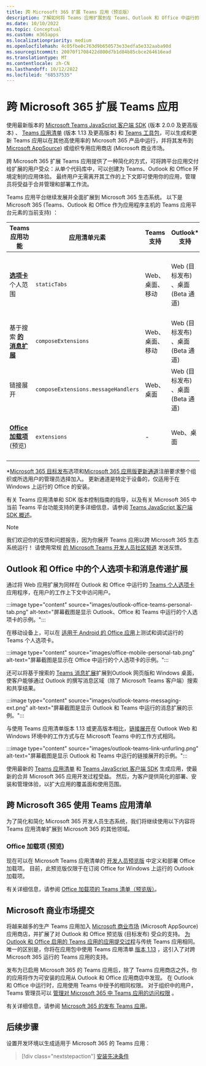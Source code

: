 ```yaml
---
title: 跨 Microsoft 365 扩展 Teams 应用（预览版）
description: 了解如何将 Teams 应用扩展到在 Teams、Outlook 和 Office 中运行的 Microsoft 365 (作为应用程序主机) 。
ms.date: 10/10/2022
ms.topic: Conceptual
ms.custom: m365apps
ms.localizationpriority: medium
ms.openlocfilehash: 4c05fbe0c763d9b650573e33edfa5e332aaba90d
ms.sourcegitcommit: 20070f1708422d800d7b1d84b85cbce264616ead
ms.translationtype: MT
ms.contentlocale: zh-CN
ms.lasthandoff: 10/12/2022
ms.locfileid: "68537535"
---
```

# <a name="extend-teams-apps-across-microsoft-365"></a>跨 Microsoft 365 扩展 Teams 应用

使用最新版本的 [Microsoft Teams JavaScript 客户端 SDK](../tabs/how-to/using-teams-client-sdk.md) (版本 2.0.0 及更高版本) 、 [Teams 应用清单](../resources/schema/manifest-schema.md) (版本 1.13 及更高版本) 和 [Teams 工具包](../toolkit/visual-studio-code-overview.md)，可以生成和更新 Teams 应用以在其他高使用率的 Microsoft 365 产品中运行，并将其发布到 [Microsoft AppSource](https://appsource.microsoft.com/)) 或组织专用应用商店 (Microsoft 商业市场。

跨 Microsoft 365 扩展 Teams 应用提供了一种简化的方式，可将跨平台应用交付给扩展的用户受众：从单个代码库中，可以创建为 Teams、Outlook 和 Office 环境定制的应用体验。 最终用户无需离开其工作的上下文即可使用你的应用，管理员将受益于合并管理和部署工作流。

Teams 应用平台继续发展并全面扩展到 Microsoft 365 生态系统。 以下是 Microsoft 365 (Teams、Outlook 和 Office 作为应用程序主机的 Teams 应用平台元素的当前支持) ：

| Teams 应用功能| 应用清单元素 | Teams 支持 |Outlook* 支持 | Office* 支持 | 备注 |
|--|--|--|--|--|--|
| [**选项卡**](../tabs/what-are-tabs.md) 个人范围    |`staticTabs`  | Web、桌面、移动 | Web (目标发布) 、桌面 (Beta 通道)  | Web (目标发布) 、桌面 (Beta 频道) 、移动 (Android) | Microsoft 365 尚不支持频道和组范围。 请参阅 [笔记](../tabs/how-to/using-teams-client-sdk.md#microsoft-365-support-running-teams-apps-in-office-and-outlook)。
| 基于搜索 [**的消息扩展**](../messaging-extensions/what-are-messaging-extensions.md)| `composeExtensions` | Web、桌面、移动| Web (目标发布) 、桌面 (Beta 通道) | - |Microsoft 365 尚不支持基于操作的操作。 请参阅 [笔记](extend-m365-teams-message-extension.md#troubleshooting)。 |
| 链接展开 | `composeExtensions.messageHandlers` | Web、桌面 | Web (目标发布) 、桌面 (Beta 通道)  | - | 请参阅 [笔记](extend-m365-teams-message-extension.md#link-unfurling) |
| [**Office 加载项**](/office/dev/add-ins/develop/json-manifest-overview) (预览)  | `extensions` | - | Web、桌面 | - | 仅在 [devPreview](../resources/schema/manifest-schema-dev-preview.md) 清单版本中可用。 请参阅 [笔记](#office-add-ins-preview)。|

\*[Microsoft 365 目标发布](/microsoft-365/admin/manage/release-options-in-office-365)选项和[Microsoft 365 应用版更新通道](/deployoffice/change-update-channels)注册要求整个组织或所选用户的管理员选择加入。 更新通道是特定于设备的，仅适用于在 Windows 上运行的 Office 的安装。

有关 Teams 应用清单和 SDK 版本控制指南的指导，以及有关 Microsoft 365 中当前 Teams 平台功能支持的更多详细信息，请参阅 [Teams JavaScript 客户端 SDK 概述](../tabs/how-to/using-teams-client-sdk.md)。

> [!NOTE]
> 我们欢迎你的反馈和问题报告，因为你展开 Teams 应用以跨 Microsoft 365 生态系统运行！ 请使用常规 [的 Microsoft Teams 开发人员社区频道](/microsoftteams/platform/feedback) 发送反馈。

## <a name="personal-tabs-and-messaging-extensions-in-outlook-and-office"></a>Outlook 和 Office 中的个人选项卡和消息传递扩展

通过将 Web 应用扩展为同样在 Outlook 和 Office 中运行的 [Teams 个人选项卡](extend-m365-teams-personal-tab.md) 应用程序，在用户的工作上下文中访问用户。

:::image type="content" source="images/outlook-office-teams-personal-tab.png" alt-text="屏幕截图是显示 Outlook、Office 和 Teams 中运行的个人选项卡的示例。":::

在移动设备上，可以在 [适用于 Android 的 Office 应用](extend-m365-teams-personal-tab.md#office-app-for-android)上测试和调试运行的 Teams 个人选项卡。

:::image type="content" source="images/office-mobile-personal-tab.png" alt-text="屏幕截图是显示在 Office 中运行的个人选项卡的示例。":::

还可以将基于搜索的 [Teams 消息扩展](extend-m365-teams-message-extension.md)扩展到Outlook 网页版和 Windows 桌面，使客户能够通过 Outlook 的撰写消息区域（除了 Microsoft Teams 客户端）搜索和共享结果。

:::image type="content" source="images/outlook-teams-messaging-ext.png" alt-text="屏幕截图是显示 Outlook 和 Teams 中运行的消息扩展的示例。":::

与使用 Teams 应用清单版本 1.13 或更高版本相比，[链接展开](extend-m365-teams-message-extension.md#link-unfurling)在 Outlook Web 和 Windows 环境中的工作方式与在 Microsoft Teams 中的工作方式相同。

:::image type="content" source="images/outlook-teams-link-unfurling.png" alt-text="屏幕截图是显示 Outlook 和 Teams 中运行的链接展开的示例。":::

使用最新的 [Teams 应用清单](../resources/schema/manifest-schema.md) 和 [Teams JavaScript 客户端 SDK](../tabs/how-to/using-teams-client-sdk.md) 生成应用，使最新的合并 Microsoft 365 应用开发过程受益。 然后，为客户提供简化的部署、安装和管理体验，以扩大应用的覆盖面和使用范围。

## <a name="use-teams-app-manifest-across-microsoft-365"></a>跨 Microsoft 365 使用 Teams 应用清单

为了简化和简化 Microsoft 365 开发人员生态系统，我们将继续使用以下内容将 Teams 应用清单扩展到 Microsoft 365 的其他领域。

### <a name="office-add-ins-preview"></a>Office 加载项 (预览) 

现在可以在 Microsoft Teams 应用清单的 [开发人员预览版](../resources/schema/manifest-schema-dev-preview.md) 中定义和部署 Office 加载项。 目前，此预览版仅限于在订阅 Office for Windows 上运行的 Outlook 加载项。

有关详细信息，请参阅 [Office 加载项的 Teams 清单（预览版）](/office/dev/add-ins/develop/json-manifest-overview)。

## <a name="microsoft-commercial-marketplace-submission"></a>Microsoft 商业市场提交

将越来越多的生产 Teams 应用加入 [Microsoft 商业市场](https://appsource.microsoft.com/) (Microsoft AppSource) 应用商店，并扩展了对 Outlook 和 Office 预览版 (目标发布) 受众的支持。 [为 Outlook 和 Office 启用的 Teams 应用的应用提交过程](../concepts/deploy-and-publish/appsource/publish.md)与传统 Teams 应用相同。 唯一的区别是，你将在应用包中使用 Teams 应用清单 [版本 1.13](../tabs/how-to/using-teams-client-sdk.md) ，这引入了对跨 Microsoft 365 运行的 Teams 应用的支持。

发布为已启用 Microsoft 365 的 Teams 应用后，除了 Teams 应用商店之外，你的应用将作为可安装的应用从 Outlook 和 Office 应用商店中发现。 在 Outlook 和 Office 中运行时，应用使用 Teams 中授予的相同权限。 对于组织中的用户，Teams 管理员可以 [管理对 Microsoft 365 中 Teams 应用的访问权限](/MicrosoftTeams/manage-third-party-teams-apps) 。

有关详细信息，请参阅 [Microsoft 365 的发布 Teams 应用](publish.md)。

## <a name="next-step"></a>后续步骤

设置开发环境以生成适用于 Microsoft 365 的 Teams 应用：

> [!div class="nextstepaction"]
> [安装先决条件](prerequisites.md)
